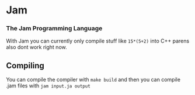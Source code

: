 # Jam
### The Jam Programming Language

With Jam you can currently only compile stuff like `15*(5+2)` into C++ parens also dont work right now.

## Compiling
You can compile the compiler with `make build` and then you can compile .jam files with `jam input.ja output`
